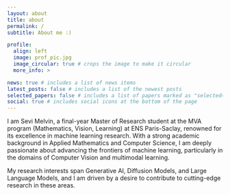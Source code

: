 ```yaml
---
layout: about
title: about
permalink: /
subtitle: About me :)

profile:
  align: left
  image: prof_pic.jpg
  image_circular: true # crops the image to make it circular
  more_info: >

news: true # includes a list of news items
latest_posts: false # includes a list of the newest posts
selected_papers: false # includes a list of papers marked as "selected={true}"
social: true # includes social icons at the bottom of the page
---
```


I am Sevi Melvin, a final-year Master of Research student at the MVA program (Mathematics, Vision, Learning) at ENS Paris-Saclay, renowned for its excellence in machine learning research. With a strong academic background in Applied Mathematics and Computer Science, I am deeply passionate about advancing the frontiers of machine learning, particularly in the domains of Computer Vision and multimodal learning.

My research interests span Generative AI, Diffusion Models, and Large Language Models, and I am driven by a desire to contribute to cutting-edge research in these areas.
